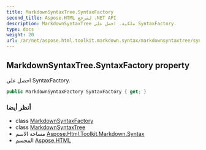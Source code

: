 ```yaml
---
title: MarkdownSyntaxTree.SyntaxFactory
second_title: Aspose.HTML لمرجع .NET API
description: MarkdownSyntaxTree ملكية. احصل على SyntaxFactory.
type: docs
weight: 20
url: /ar/net/aspose.html.toolkit.markdown.syntax/markdownsyntaxtree/syntaxfactory/
---
```

## MarkdownSyntaxTree.SyntaxFactory property

احصل على SyntaxFactory.

```csharp
public MarkdownSyntaxFactory SyntaxFactory { get; }
```

### أنظر أيضا

* class [MarkdownSyntaxFactory](../../markdownsyntaxfactory/)
* class [MarkdownSyntaxTree](../)
* مساحة الاسم [Aspose.Html.Toolkit.Markdown.Syntax](../../markdownsyntaxtree/)
* المجسم [Aspose.HTML](../../../)


